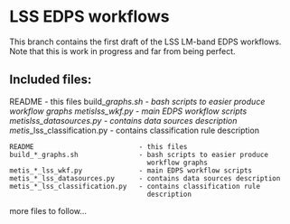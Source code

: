 # LSS EDPS workflows
This branch contains the first draft of the LSS LM-band EDPS
workflows. Note that this is work in progress and far from
being perfect.

## Included files:
README                          - this files
build_*_graphs.sh               - bash scripts to easier produce
                                  workflow graphs
metis_*_lss_wkf.py              - main EDPS workflow scripts
metis_*_lss_datasources.py      - contains data sources description
metis_*_lss_classification.py   - contains classification rule
                                  description

```
README                          - this files
build_*_graphs.sh               - bash scripts to easier produce
                                  workflow graphs
metis_*_lss_wkf.py              - main EDPS workflow scripts
metis_*_lss_datasources.py      - contains data sources description
metis_*_lss_classification.py   - contains classification rule
                                  description
```


more files to follow...
